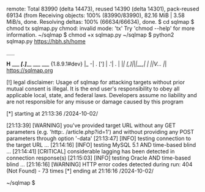 remote: Total 83990 (delta 14473), reused 14390 (delta 14301), pack-reused 69134 (from
Receiving objects: 100% (83990/83990), 82.16 MiB | 3.58 MiB/s, done.
Resolving deltas: 100% (66634/66634), done.
$ cd sqlmap
$ chmod tx sqlmap.py
chmod: invalid mode: 'tx'
Try 'chmod --help' for more information.
~/sqlmap $ chmod +x sqlmap.py
~/sqlmap $ python2 sqlmap.py https://hbh.sh/home

    ___
   __H__
 ___ ___[.]_____ ___ ___ {1.8.9.1#dev}
 |_ -| . ['] | .'| . |
 |___|_ [,]_|_|_|__,| _|
       |_|V... |_| https://sqlmap.org

[!] legal disclaimer: Usage of sqlmap for attacking targets without prior mutual consent
is illegal. It is the end user's responsibility to obey all applicable local, state, and federal
laws. Developers assume no liability and are not responsible for any misuse or damage caused by this program

[*] starting at 21:13:36 /2024-10-02/

[21:13:39] [WARNING] you've provided target URL without any GET parameters (e.g. 'http:.
    /article.php?id=1') and without providing any POST parameters through option '-data'
[21:13:47] [INFO] testing connection to the target URL
...
[21:14:16] [INFO] testing MySQL 5.1 AND time-based blind
...
[21:14:41] [CRITICAL] considerable lagging has been detected in connection response(s)
[21:15:03] [INFO] testing Oracle AND time-based blind
...
[21:16:16] [WARNING] HTTP error codes detected during run: 404 (Not Found) - 73 times
[*] ending at 21:16:16 /2024-10-02/

~/sqlmap $
